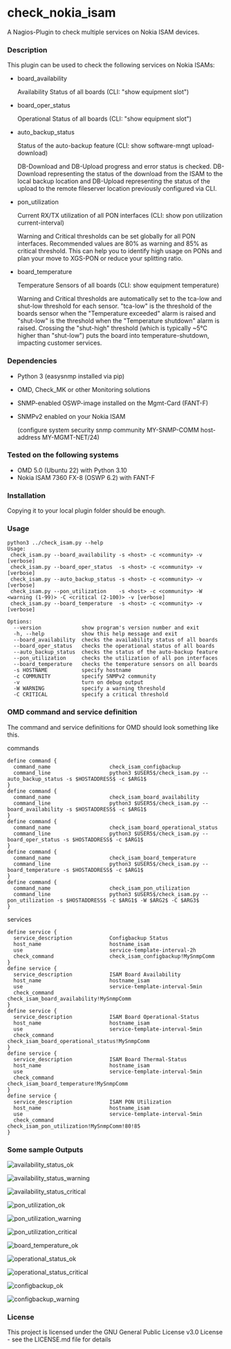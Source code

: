 

# check_nokia_isam

A Nagios-Plugin to check multiple services on Nokia ISAM devices.


### Description


This plugin can be used to check the following services on Nokia ISAMs:

- board_availability

  Availability Status of all boards (CLI: "show equipment slot")


- board_oper_status

  Operational Status of all boards (CLI: "show equipment slot")


- auto_backup_status

  Status of the auto-backup feature (CLI: show software-mngt upload-download)
  
  DB-Download and DB-Upload progress and error status is checked. DB-Download representing the status of the download from the ISAM to the local backup location and DB-Upload representing the status of the upload to the remote fileserver location previously configured via CLI.


- pon_utilization

  Current RX/TX utilization of all PON interfaces (CLI: show pon utilization current-interval)
  
  Warning and Critical thresholds can be set globally for all PON interfaces. Recommended values are 80% as warning and 85% as critical threshold. This can help you to identify high usage on PONs and plan your move to XGS-PON or reduce your splitting ratio.


- board_temperature

  Temperature Sensors of all boards (CLI: show equipment temperature)
  
  Warning and Critical thresholds are automatically set to the tca-low and shut-low threshold for each sensor. "tca-low" is the threshold of the boards sensor when the "Temperature exceeded" alarm is raised and "shut-low" is the threshold when the "Temperature shutdown" alarm is raised. Crossing the "shut-high" threshold (which is typically ~5°C higher than "shut-low") puts the board into temperature-shutdown, impacting customer services.


### Dependencies


- Python 3 (easysnmp installed via pip)
- OMD, Check_MK or other Monitoring solutions
- SNMP-enabled OSWP-image installed on the Mgmt-Card (FANT-F)
- SNMPv2 enabled on your Nokia ISAM

  (configure system security snmp community MY-SNMP-COMM host-address MY-MGMT-NET/24)



### Tested on the following systems


- OMD 5.0 (Ubuntu 22) with Python 3.10
- Nokia ISAM 7360 FX-8 (OSWP 6.2) with FANT-F



### Installation


Copying it to your local plugin folder should be enough.



### Usage

```
python3 ../check_isam.py --help
Usage:
 check_isam.py --board_availability -s <host> -c <community> -v [verbose]
 check_isam.py --board_oper_status  -s <host> -c <community> -v [verbose]
 check_isam.py --auto_backup_status -s <host> -c <community> -v [verbose]
 check_isam.py --pon_utilization    -s <host> -c <community> -W <warning (1-99)> -C <critical (2-100)> -v [verbose]
 check_isam.py --board_temperature  -s <host> -c <community> -v [verbose]

Options:
  --version             show program's version number and exit
  -h, --help            show this help message and exit
  --board_availability  checks the availability status of all boards
  --board_oper_status   checks the operational status of all boards
  --auto_backup_status  checks the status of the auto-backup feature
  --pon_utilization     checks the utilization of all pon interfaces
  --board_temperature   checks the temperature sensors on all boards
  -s HOSTNAME           specify hostname
  -c COMMUNITY          specify SNMPv2 community
  -v                    turn on debug output
  -W WARNING            specify a warning threshold
  -C CRITICAL           specify a critical threshold
```

### OMD command and service definition


The command and service definitions for OMD should look something like this.

commands
```
define command {
  command_name                   check_isam_configbackup
  command_line                   python3 $USER5$/check_isam.py --auto_backup_status -s $HOSTADDRESS$ -c $ARG1$
}
define command {
  command_name                   check_isam_board_availability
  command_line                   python3 $USER5$/check_isam.py --board_availability -s $HOSTADDRESS$ -c $ARG1$
}
define command {
  command_name                   check_isam_board_operational_status
  command_line                   python3 $USER5$/check_isam.py --board_oper_status -s $HOSTADDRESS$ -c $ARG1$
}
define command {
  command_name                   check_isam_board_temperature
  command_line                   python3 $USER5$/check_isam.py --board_temperature -s $HOSTADDRESS$ -c $ARG1$
}
define command {
  command_name                   check_isam_pon_utilization
  command_line                   python3 $USER5$/check_isam.py --pon_utilization -s $HOSTADDRESS$ -c $ARG1$ -W $ARG2$ -C $ARG3$
}
```

services
```
define service {
  service_description            Configbackup Status
  host_name                      hostname_isam
  use                            service-template-interval-2h
  check_command                  check_isam_configbackup!MySnmpComm
}
define service {
  service_description            ISAM Board Availability
  host_name                      hostname_isam
  use                            service-template-interval-5min
  check_command                  check_isam_board_availability!MySnmpComm
}
define service {
  service_description            ISAM Board Operational-Status
  host_name                      hostname_isam
  use                            service-template-interval-5min
  check_command                  check_isam_board_operational_status!MySnmpComm
}
define service {
  service_description            ISAM Board Thermal-Status
  host_name                      hostname_isam
  use                            service-template-interval-5min
  check_command                  check_isam_board_temperature!MySnmpComm
}
define service {
  service_description            ISAM PON Utilization
  host_name                      hostname_isam
  use                            service-template-interval-5min
  check_command                  check_isam_pon_utilization!MySnmpComm!80!85
}
```

### Some sample Outputs

![availability_status_ok](images/availability_ok.jpg)

![availability_status_warning](images/availability_warning.jpg)

![availability_status_critical](images/availability_critical.jpg)

![pon_utilization_ok](images/utilization_ok.jpg)

![pon_utilization_warning](images/utilization_warning.jpg)

![pon_utilization_critical](images/utilization_critical.jpg)

![board_temperature_ok](images/thermal_ok.jpg)

![operational_status_ok](images/operational_status_ok.jpg)

![operational_status_critical](images/operational_status_critical.jpg)

![configbackup_ok](images/configbackup_ok.jpg)

![configbackup_warning](images/configbackup_warning.jpg)


### License

This project is licensed under the GNU General Public License v3.0 License - see the LICENSE.md file for details
